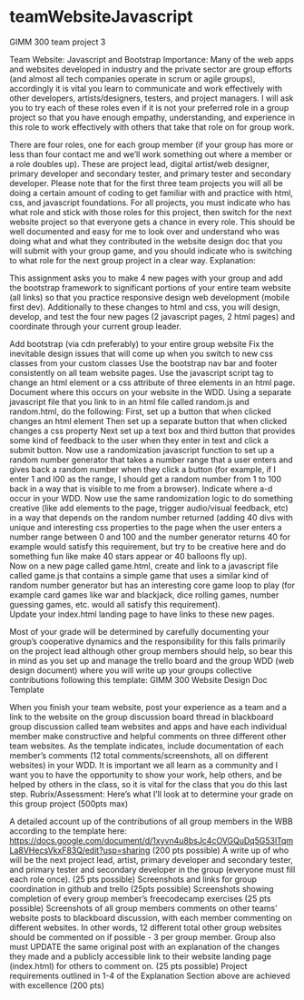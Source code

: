 # teamWebsiteJavascript
GIMM 300 team project 3

Team Website: Javascript and Bootstrap
Importance:
Many of the web apps and websites developed in industry and the private sector are group efforts (and almost all tech companies operate in scrum or agile groups), accordingly it is vital you learn to communicate and work effectively with other developers, artists/designers, testers, and project managers.  I will ask you to try each of these roles even if it is not your preferred role in a group project so that you have enough empathy, understanding, and experience in this role to work effectively with others that take that role on for group work.  
 
There are four roles, one for each group member (if your group has more or less than four contact me and we’ll work something out where a member or a role doubles up).  These are project lead, digital artist/web designer, primary developer and secondary tester, and primary tester and secondary developer.  Please note that for the first three team projects you will all be doing a certain amount of coding to get familiar with and practice with html, css, and javascript foundations.  For all projects, you must indicate who has what role and stick with those roles for this project, then switch for the next website project so that everyone gets a chance in every role.  This should be well documented and easy for me to look over and understand who was doing what and what they contributed in the website design doc that you will submit with your group game, and you should indicate who is switching to what role for the next group project in a clear way.
Explanation: 
 
This assignment asks you to make 4 new pages with your group and add the bootstrap framework to significant portions of your entire team website (all links) so that you practice responsive design web development (mobile first dev).  Additionally to these changes to html and css, you will design, develop, and test the four new pages (2 javascript pages, 2 html pages) and coordinate through your current group leader. 
 
Add bootstrap (via cdn preferably) to your entire group website
Fix the inevitable design issues that will come up when you switch to new css classes from your custom classes
Use the bootstrap nav bar and footer consistently on all team website pages.
Use the javascript script tag to change an html element or a css attribute of three elements in an html page.  Document where this occurs on your website in the WDD.
Using a separate javascript file that you link to in an html file called random.js and random.html, do the following:
First, set up a button that when clicked changes an html element
Then set up a separate button that when clicked changes a css property
Next set up a text box and third button that provides some kind of feedback to the user when they enter in text and click a submit button.
Now use a randomization javascript function to set up a random number generator that takes a number range that a user enters and gives back a random number when they click a button (for example, if I enter 1 and I00 as the range, I should get a random number from 1 to 100 back in a way that is visible to me from a browser).  Indicate where a-d occur in your WDD.
Now use the same randomization logic to do something creative (like add elements to the page, trigger audio/visual feedback, etc) in a way that depends on the random number returned (adding 40 divs with unique and interesting css properties to the page when the user enters a number range between 0 and 100 and the number generator returns 40 for example would satisfy this requirement, but try to be creative here and do something fun like make 40 stars appear or 40 balloons fly up).  
Now on a new page called game.html, create and link to a javascript file called game.js that contains a simple game that uses a similar kind of random number generator but has an interesting core game loop to play (for example card games like war and blackjack, dice rolling games, number guessing games, etc. would all satisfy this requirement).  
Update your index.html landing page to have links to these new pages.
 
Most of your grade will be determined by carefully documenting your group’s cooperative dynamics and the responsibility for this falls primarily on the project lead although other group members should help, so bear this in mind as you set up and manage the trello board and the group WDD (web design document) where you will write up your groups collective contributions following this template: GIMM 300 Website Design Doc Template

When you finish your team website, post your experience as a team and a link to the website on the group discussion board thread in blackboard group discussion called team websites and apps and have each individual member make constructive and helpful comments on three different other team websites.  As the template indicates, include documentation of each member’s comments (12 total comments/screenshots, all on different websites) in your WDD.  It is important we all learn as a community and I want you to have the opportunity to show your work, help others, and be helped by others in the class, so it is vital for the class that you do this last step.
Rubrix/Assessment:
Here’s what I’ll look at to determine your grade on this group project (500pts max)
 
A detailed account up of the contributions of all group members in the WBB according to the template here: https://docs.google.com/document/d/1xyvn4u8bsJc4cOVGQuDq5G53lTqmLa8VHecsVkxF83Q/edit?usp=sharing (200 pts possible)
A write up of who will be the next project lead, artist, primary developer and secondary tester, and primary tester and secondary developer in the group (everyone must fill each role once).  (25 pts possible)
Screenshots and links for group coordination in github and trello (25pts possible)
Screenshots showing completion of every group member’s freecodecamp exercises (25 pts possible) 
Screenshots of all group members comments on other teams’ website posts to blackboard discussion, with each member commenting on different websites.  In other words, 12 different total other group websites should be commented on if possible - 3 per group member.  Group also must UPDATE the same original post with an explanation of the changes they made and a publicly accessible link to their website landing page (index.html) for others to comment on.  (25  pts possible)
Project requirements outlined in 1-4 of the Explanation Section above are achieved with excellence (200 pts)
